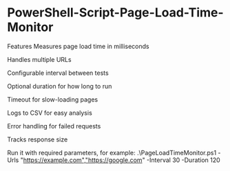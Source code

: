 # PowerShell-Script-Page-Load-Time-Monitor

Features
Measures page load time in milliseconds

Handles multiple URLs

Configurable interval between tests

Optional duration for how long to run

Timeout for slow-loading pages

Logs to CSV for easy analysis

Error handling for failed requests

Tracks response size


Run it with required parameters, for example:
.\PageLoadTimeMonitor.ps1 -Urls "https://example.com","https://google.com" -Interval 30 -Duration 120
